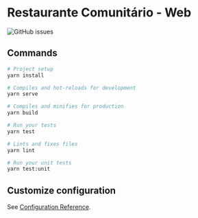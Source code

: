 # Restaurante Comunitário - Web

![GitHub issues](https://img.shields.io/github/issues/restaurante-popular-catolicasc/web)

## Commands

```bash
# Project setup
yarn install

# Compiles and hot-reloads for development
yarn serve

# Compiles and minifies for production
yarn build

# Run your tests
yarn test

# Lints and fixes files
yarn lint

# Run your unit tests
yarn test:unit
```

## Customize configuration

See [Configuration Reference](https://cli.vuejs.org/config/).
